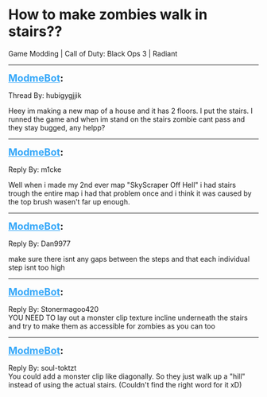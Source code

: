 # How to make zombies walk in stairs??
Game Modding | Call of Duty: Black Ops 3 | Radiant

---
<strong style="font-size: 1.4em;"><span style="text-decoration: underline;text-decoration-color: #34a7f9;"><span style="color:#34a7f9;">ModmeBot</span></span>:</strong>

<p>Thread By: hubigygjjik<br /><p style="text-align:left;">Heey im making a new map of a house and it has 2 floors. I put the stairs. I runned the game and when im stand on the stairs zombie cant pass and they stay bugged, any helpp?</p></p>

---
<strong style="font-size: 1.4em;"><span style="text-decoration: underline;text-decoration-color: #34a7f9;"><span style="color:#34a7f9;">ModmeBot</span></span>:</strong>

<p>Reply By: m1cke<br /><p style="text-align:left;">Well when i made my 2nd ever map &quot;SkyScraper Off Hell&quot; i had stairs trough the entire map i had that problem once and i think it was caused by the top brush wasen&#39;t far up enough.</p></p>

---
<strong style="font-size: 1.4em;"><span style="text-decoration: underline;text-decoration-color: #34a7f9;"><span style="color:#34a7f9;">ModmeBot</span></span>:</strong>

<p>Reply By: Dan9977<br /><p style="text-align:left;">make sure there isnt any gaps between the steps and that each individual step isnt too high</p></p>

---
<strong style="font-size: 1.4em;"><span style="text-decoration: underline;text-decoration-color: #34a7f9;"><span style="color:#34a7f9;">ModmeBot</span></span>:</strong>

<p>Reply By: Stonermagoo420<br />YOU NEED TO lay out a monster clip texture incline underneath the stairs and try to make them as accessible for zombies as you can too</p>

---
<strong style="font-size: 1.4em;"><span style="text-decoration: underline;text-decoration-color: #34a7f9;"><span style="color:#34a7f9;">ModmeBot</span></span>:</strong>

<p>Reply By: soul-toktzt<br />You could add a monster clip like diagonally. So they just walk up a &quot;hill&quot; instead of using the actual stairs. (Couldn&#39;t find the right word for it xD)</p>
